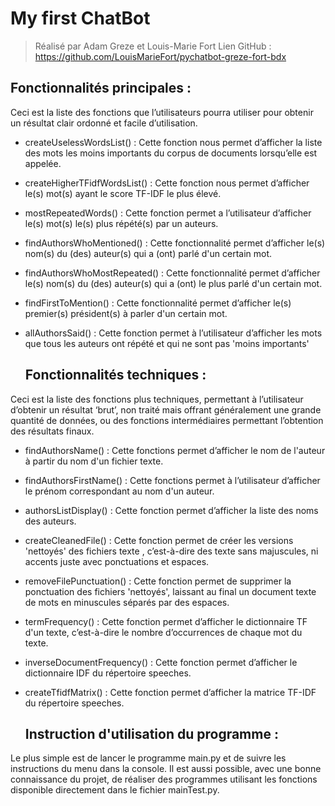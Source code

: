 # My first ChatBot
>Réalisé par Adam Greze et Louis-Marie Fort
Lien GitHub : https://github.com/LouisMarieFort/pychatbot-greze-fort-bdx



  ## Fonctionnalités principales :
  
Ceci est la liste des fonctions que l’utilisateurs pourra utiliser pour obtenir un résultat clair ordonné et facile d’utilisation.

* createUselessWordsList() : Cette fonction nous permet d’afficher la liste des mots les moins importants du corpus de documents lorsqu’elle est appelée.

* createHigherTFidfWordsList() : Cette fonction nous permet d’afficher le(s) mot(s) ayant le score TF-IDF le plus élevé.

* mostRepeatedWords() : Cette fonction permet a l’utilisateur d’afficher le(s) mot(s) le(s) plus répété(s) par un auteurs.

* findAuthorsWhoMentioned() : Cette fonctionnalité permet d’afficher le(s) nom(s) du (des) auteur(s) qui a (ont) parlé d'un certain mot.

* findAuthorsWhoMostRepeated() : Cette fonctionnalité permet d’afficher le(s) nom(s) du (des) auteur(s) qui a (ont) le plus parlé d'un certain mot.

* findFirstToMention() : Cette fonctionnalité permet d’afficher le(s) premier(s) président(s) à parler d'un certain mot.

* allAuthorsSaid() : Cette fonction permet à l’utilisateur d’afficher les mots que tous les auteurs ont répété et qui ne sont pas 'moins importants'



  ## Fonctionnalités techniques :

Ceci est la liste des fonctions plus techniques, permettant à l’utilisateur d’obtenir un résultat ‘brut’, non traité mais offrant généralement une grande quantité de données, ou des fonctions intermédiaires permettant l’obtention des résultats finaux.

* findAuthorsName() : Cette fonctions permet d’afficher le nom de l'auteur à partir du nom d'un fichier texte.

* findAuthorsFirstName() : Cette fonctions permet à l’utilisateur d’afficher le prénom correspondant au nom d'un auteur.

* authorsListDisplay() : Cette fonction permet d’afficher la liste des noms des auteurs.

* createCleanedFile() : Cette fonction permet de créer les versions 'nettoyés' des fichiers texte , c’est-à-dire des texte sans majuscules, ni accents juste avec ponctuations et espaces.

* removeFilePunctuation() : Cette fonction permet de supprimer la ponctuation des fichiers 'nettoyés', laissant au final un document texte de mots en minuscules séparés par des espaces.

* termFrequency() : Cette fonction permet d’afficher le dictionnaire TF d'un texte, c’est-à-dire le nombre d’occurrences de chaque mot du texte.

* inverseDocumentFrequency() : Cette fonction permet d’afficher le dictionnaire IDF du répertoire speeches.

* createTfidfMatrix() : Cette fonction permet d’afficher la matrice TF-IDF du répertoire speeches.



  ## Instruction d'utilisation du programme :

Le plus simple est de lancer le programme main.py et de suivre les instructions du menu dans la console.
Il est aussi possible, avec une bonne connaissance du projet, de réaliser des programmes utilisant les fonctions disponible directement dans le fichier mainTest.py.



